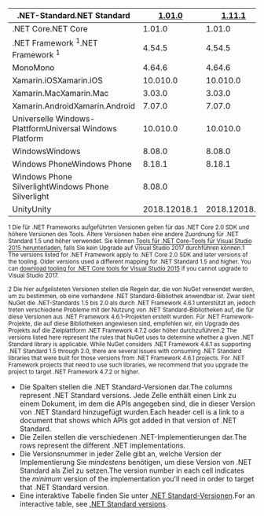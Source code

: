 | <span data-ttu-id="986a2-101">.NET-Standard</span><span class="sxs-lookup"><span data-stu-id="986a2-101">.NET Standard</span></span>              | <span data-ttu-id="986a2-102">[1.0]</span><span class="sxs-lookup"><span data-stu-id="986a2-102">[1.0]</span></span>  | <span data-ttu-id="986a2-103">[1.1]</span><span class="sxs-lookup"><span data-stu-id="986a2-103">[1.1]</span></span>  | <span data-ttu-id="986a2-104">[1.2]</span><span class="sxs-lookup"><span data-stu-id="986a2-104">[1.2]</span></span> | <span data-ttu-id="986a2-105">[1.3]</span><span class="sxs-lookup"><span data-stu-id="986a2-105">[1.3]</span></span> | <span data-ttu-id="986a2-106">[1.4]</span><span class="sxs-lookup"><span data-stu-id="986a2-106">[1.4]</span></span> | <span data-ttu-id="986a2-107">[1.5]</span><span class="sxs-lookup"><span data-stu-id="986a2-107">[1.5]</span></span>              | <span data-ttu-id="986a2-108">[1.6]</span><span class="sxs-lookup"><span data-stu-id="986a2-108">[1.6]</span></span>              | <span data-ttu-id="986a2-109">[2.0]</span><span class="sxs-lookup"><span data-stu-id="986a2-109">[2.0]</span></span>               |
|----------------------------|--------|--------|-------|-------|-------|--------------------|--------------------|---------------------|
| <span data-ttu-id="986a2-110">.NET Core</span><span class="sxs-lookup"><span data-stu-id="986a2-110">.NET Core</span></span>                  | <span data-ttu-id="986a2-111">1.0</span><span class="sxs-lookup"><span data-stu-id="986a2-111">1.0</span></span>    | <span data-ttu-id="986a2-112">1.0</span><span class="sxs-lookup"><span data-stu-id="986a2-112">1.0</span></span>    | <span data-ttu-id="986a2-113">1.0</span><span class="sxs-lookup"><span data-stu-id="986a2-113">1.0</span></span>   | <span data-ttu-id="986a2-114">1.0</span><span class="sxs-lookup"><span data-stu-id="986a2-114">1.0</span></span>   | <span data-ttu-id="986a2-115">1.0</span><span class="sxs-lookup"><span data-stu-id="986a2-115">1.0</span></span>   | <span data-ttu-id="986a2-116">1.0</span><span class="sxs-lookup"><span data-stu-id="986a2-116">1.0</span></span>                | <span data-ttu-id="986a2-117">1.0</span><span class="sxs-lookup"><span data-stu-id="986a2-117">1.0</span></span>                | <span data-ttu-id="986a2-118">2.0</span><span class="sxs-lookup"><span data-stu-id="986a2-118">2.0</span></span>                 |
| <span data-ttu-id="986a2-119">.NET Framework <sup>1</sup></span><span class="sxs-lookup"><span data-stu-id="986a2-119">.NET Framework <sup>1</sup></span></span>| <span data-ttu-id="986a2-120">4.5</span><span class="sxs-lookup"><span data-stu-id="986a2-120">4.5</span></span>    | <span data-ttu-id="986a2-121">4.5</span><span class="sxs-lookup"><span data-stu-id="986a2-121">4.5</span></span>    | <span data-ttu-id="986a2-122">4.5.1</span><span class="sxs-lookup"><span data-stu-id="986a2-122">4.5.1</span></span> | <span data-ttu-id="986a2-123">4.6</span><span class="sxs-lookup"><span data-stu-id="986a2-123">4.6</span></span>   | <span data-ttu-id="986a2-124">4.6.1</span><span class="sxs-lookup"><span data-stu-id="986a2-124">4.6.1</span></span> | <span data-ttu-id="986a2-125">4.6.1 <sup>2</sup></span><span class="sxs-lookup"><span data-stu-id="986a2-125">4.6.1 <sup>2</sup></span></span> | <span data-ttu-id="986a2-126">4.6.1 <sup>2</sup></span><span class="sxs-lookup"><span data-stu-id="986a2-126">4.6.1 <sup>2</sup></span></span> | <span data-ttu-id="986a2-127">4.6.1 <sup>2</sup></span><span class="sxs-lookup"><span data-stu-id="986a2-127">4.6.1 <sup>2</sup></span></span>  |
| <span data-ttu-id="986a2-128">Mono</span><span class="sxs-lookup"><span data-stu-id="986a2-128">Mono</span></span>                       | <span data-ttu-id="986a2-129">4.6</span><span class="sxs-lookup"><span data-stu-id="986a2-129">4.6</span></span>    | <span data-ttu-id="986a2-130">4.6</span><span class="sxs-lookup"><span data-stu-id="986a2-130">4.6</span></span>    | <span data-ttu-id="986a2-131">4.6</span><span class="sxs-lookup"><span data-stu-id="986a2-131">4.6</span></span>   | <span data-ttu-id="986a2-132">4.6</span><span class="sxs-lookup"><span data-stu-id="986a2-132">4.6</span></span>   | <span data-ttu-id="986a2-133">4.6</span><span class="sxs-lookup"><span data-stu-id="986a2-133">4.6</span></span>   | <span data-ttu-id="986a2-134">4.6</span><span class="sxs-lookup"><span data-stu-id="986a2-134">4.6</span></span>                | <span data-ttu-id="986a2-135">4.6</span><span class="sxs-lookup"><span data-stu-id="986a2-135">4.6</span></span>                | <span data-ttu-id="986a2-136">5.4</span><span class="sxs-lookup"><span data-stu-id="986a2-136">5.4</span></span>                 |
| <span data-ttu-id="986a2-137">Xamarin.iOS</span><span class="sxs-lookup"><span data-stu-id="986a2-137">Xamarin.iOS</span></span>                | <span data-ttu-id="986a2-138">10.0</span><span class="sxs-lookup"><span data-stu-id="986a2-138">10.0</span></span>   | <span data-ttu-id="986a2-139">10.0</span><span class="sxs-lookup"><span data-stu-id="986a2-139">10.0</span></span>   | <span data-ttu-id="986a2-140">10.0</span><span class="sxs-lookup"><span data-stu-id="986a2-140">10.0</span></span>  | <span data-ttu-id="986a2-141">10.0</span><span class="sxs-lookup"><span data-stu-id="986a2-141">10.0</span></span>  | <span data-ttu-id="986a2-142">10.0</span><span class="sxs-lookup"><span data-stu-id="986a2-142">10.0</span></span>  | <span data-ttu-id="986a2-143">10.0</span><span class="sxs-lookup"><span data-stu-id="986a2-143">10.0</span></span>               | <span data-ttu-id="986a2-144">10.0</span><span class="sxs-lookup"><span data-stu-id="986a2-144">10.0</span></span>               | <span data-ttu-id="986a2-145">10.14</span><span class="sxs-lookup"><span data-stu-id="986a2-145">10.14</span></span>               |
| <span data-ttu-id="986a2-146">Xamarin.Mac</span><span class="sxs-lookup"><span data-stu-id="986a2-146">Xamarin.Mac</span></span>                | <span data-ttu-id="986a2-147">3.0</span><span class="sxs-lookup"><span data-stu-id="986a2-147">3.0</span></span>    | <span data-ttu-id="986a2-148">3.0</span><span class="sxs-lookup"><span data-stu-id="986a2-148">3.0</span></span>    | <span data-ttu-id="986a2-149">3.0</span><span class="sxs-lookup"><span data-stu-id="986a2-149">3.0</span></span>   | <span data-ttu-id="986a2-150">3.0</span><span class="sxs-lookup"><span data-stu-id="986a2-150">3.0</span></span>   | <span data-ttu-id="986a2-151">3.0</span><span class="sxs-lookup"><span data-stu-id="986a2-151">3.0</span></span>   | <span data-ttu-id="986a2-152">3.0</span><span class="sxs-lookup"><span data-stu-id="986a2-152">3.0</span></span>                | <span data-ttu-id="986a2-153">3.0</span><span class="sxs-lookup"><span data-stu-id="986a2-153">3.0</span></span>                | <span data-ttu-id="986a2-154">3.8</span><span class="sxs-lookup"><span data-stu-id="986a2-154">3.8</span></span>                 |
| <span data-ttu-id="986a2-155">Xamarin.Android</span><span class="sxs-lookup"><span data-stu-id="986a2-155">Xamarin.Android</span></span>            | <span data-ttu-id="986a2-156">7.0</span><span class="sxs-lookup"><span data-stu-id="986a2-156">7.0</span></span>    | <span data-ttu-id="986a2-157">7.0</span><span class="sxs-lookup"><span data-stu-id="986a2-157">7.0</span></span>    | <span data-ttu-id="986a2-158">7.0</span><span class="sxs-lookup"><span data-stu-id="986a2-158">7.0</span></span>   | <span data-ttu-id="986a2-159">7.0</span><span class="sxs-lookup"><span data-stu-id="986a2-159">7.0</span></span>   | <span data-ttu-id="986a2-160">7.0</span><span class="sxs-lookup"><span data-stu-id="986a2-160">7.0</span></span>   | <span data-ttu-id="986a2-161">7.0</span><span class="sxs-lookup"><span data-stu-id="986a2-161">7.0</span></span>                | <span data-ttu-id="986a2-162">7.0</span><span class="sxs-lookup"><span data-stu-id="986a2-162">7.0</span></span>                | <span data-ttu-id="986a2-163">8.0</span><span class="sxs-lookup"><span data-stu-id="986a2-163">8.0</span></span>                 |
| <span data-ttu-id="986a2-164">Universelle Windows-Plattform</span><span class="sxs-lookup"><span data-stu-id="986a2-164">Universal Windows Platform</span></span> | <span data-ttu-id="986a2-165">10.0</span><span class="sxs-lookup"><span data-stu-id="986a2-165">10.0</span></span>   | <span data-ttu-id="986a2-166">10.0</span><span class="sxs-lookup"><span data-stu-id="986a2-166">10.0</span></span>   | <span data-ttu-id="986a2-167">10.0</span><span class="sxs-lookup"><span data-stu-id="986a2-167">10.0</span></span>  | <span data-ttu-id="986a2-168">10.0</span><span class="sxs-lookup"><span data-stu-id="986a2-168">10.0</span></span>  | <span data-ttu-id="986a2-169">10.0</span><span class="sxs-lookup"><span data-stu-id="986a2-169">10.0</span></span>  | <span data-ttu-id="986a2-170">10.0.16299</span><span class="sxs-lookup"><span data-stu-id="986a2-170">10.0.16299</span></span>         | <span data-ttu-id="986a2-171">10.0.16299</span><span class="sxs-lookup"><span data-stu-id="986a2-171">10.0.16299</span></span>         | <span data-ttu-id="986a2-172">10.0.16299</span><span class="sxs-lookup"><span data-stu-id="986a2-172">10.0.16299</span></span>          |
| <span data-ttu-id="986a2-173">Windows</span><span class="sxs-lookup"><span data-stu-id="986a2-173">Windows</span></span>                    | <span data-ttu-id="986a2-174">8.0</span><span class="sxs-lookup"><span data-stu-id="986a2-174">8.0</span></span>    | <span data-ttu-id="986a2-175">8.0</span><span class="sxs-lookup"><span data-stu-id="986a2-175">8.0</span></span>    | <span data-ttu-id="986a2-176">8.1</span><span class="sxs-lookup"><span data-stu-id="986a2-176">8.1</span></span>   |       |       |                    |                    |                     |
| <span data-ttu-id="986a2-177">Windows Phone</span><span class="sxs-lookup"><span data-stu-id="986a2-177">Windows Phone</span></span>              | <span data-ttu-id="986a2-178">8.1</span><span class="sxs-lookup"><span data-stu-id="986a2-178">8.1</span></span>    | <span data-ttu-id="986a2-179">8.1</span><span class="sxs-lookup"><span data-stu-id="986a2-179">8.1</span></span>    | <span data-ttu-id="986a2-180">8.1</span><span class="sxs-lookup"><span data-stu-id="986a2-180">8.1</span></span>   |       |       |                    |                    |                     |
| <span data-ttu-id="986a2-181">Windows Phone Silverlight</span><span class="sxs-lookup"><span data-stu-id="986a2-181">Windows Phone Silverlight</span></span>  | <span data-ttu-id="986a2-182">8.0</span><span class="sxs-lookup"><span data-stu-id="986a2-182">8.0</span></span>    |        |       |       |       |                    |                    |                     |
| <span data-ttu-id="986a2-183">Unity</span><span class="sxs-lookup"><span data-stu-id="986a2-183">Unity</span></span>                      | <span data-ttu-id="986a2-184">2018.1</span><span class="sxs-lookup"><span data-stu-id="986a2-184">2018.1</span></span> | <span data-ttu-id="986a2-185">2018.1</span><span class="sxs-lookup"><span data-stu-id="986a2-185">2018.1</span></span> | <span data-ttu-id="986a2-186">2018.1</span><span class="sxs-lookup"><span data-stu-id="986a2-186">2018.1</span></span>| <span data-ttu-id="986a2-187">2018.1</span><span class="sxs-lookup"><span data-stu-id="986a2-187">2018.1</span></span>| <span data-ttu-id="986a2-188">2018.1</span><span class="sxs-lookup"><span data-stu-id="986a2-188">2018.1</span></span>| <span data-ttu-id="986a2-189">2018.1</span><span class="sxs-lookup"><span data-stu-id="986a2-189">2018.1</span></span>             |  <span data-ttu-id="986a2-190">2018.1</span><span class="sxs-lookup"><span data-stu-id="986a2-190">2018.1</span></span>            | <span data-ttu-id="986a2-191">2018.1</span><span class="sxs-lookup"><span data-stu-id="986a2-191">2018.1</span></span>              |

<span data-ttu-id="986a2-192"><sup>1 Die für .NET Frameworks aufgeführten Versionen gelten für das .NET Core 2.0 SDK und höhere Versionen des Tools. Ältere Versionen haben eine andere Zuordnung für .NET Standard 1.5 und höher verwendet. Sie können [Tools für .NET Core-Tools für Visual Studio 2015 herunterladen](https://github.com/dotnet/core/blob/master/release-notes/download-archive.md), falls Sie kein Upgrade auf Visual Studio 2017 durchführen können.</sup></span><span class="sxs-lookup"><span data-stu-id="986a2-192"><sup>1 The versions listed for .NET Framework apply to .NET Core 2.0 SDK and later versions of the tooling. Older versions used a different mapping for .NET Standard 1.5 and higher. You can [download tooling for .NET Core tools for Visual Studio 2015](https://github.com/dotnet/core/blob/master/release-notes/download-archive.md) if you cannot upgrade to Visual Studio 2017.</sup></span></span>

<span data-ttu-id="986a2-193"><sup>2 Die hier aufgelisteten Versionen stellen die Regeln dar, die von NuGet verwendet werden, um zu bestimmen, ob eine vorhandene .NET Standard-Bibliothek anwendbar ist. Zwar sieht NuGet die .NET-Standards 1.5 bis 2.0 als durch .NET Framework 4.6.1 unterstützt an, jedoch treten verschiedene Probleme mit der Nutzung von .NET Standard-Bibliotheken auf, die für diese Versionen aus .NET Framework 4.6.1-Projekten erstellt wurden. Für .NET Framework-Projekte, die auf diese Bibliotheken angewiesen sind, empfehlen wir, ein Upgrade des Projekts auf die Zielplattform .NET Framework 4.7.2 oder höher durchzuführen.</sup></span><span class="sxs-lookup"><span data-stu-id="986a2-193"><sup>2 The versions listed here represent the rules that NuGet uses to determine whether a given .NET Standard library is applicable. While NuGet considers .NET Framework 4.6.1 as supporting .NET Standard 1.5 through 2.0, there are several issues with consuming .NET Standard libraries that were built for those versions from .NET Framework 4.6.1 projects. For .NET Framework projects that need to use such libraries, we recommend that you upgrade the project to target .NET Framework 4.7.2 or higher.</sup></span></span>

- <span data-ttu-id="986a2-194">Die Spalten stellen die .NET Standard-Versionen dar.</span><span class="sxs-lookup"><span data-stu-id="986a2-194">The columns represent .NET Standard versions.</span></span> <span data-ttu-id="986a2-195">Jede Zelle enthält einen Link zu einem Dokument, im dem die APIs angegeben sind, die in dieser Version von .NET Standard hinzugefügt wurden.</span><span class="sxs-lookup"><span data-stu-id="986a2-195">Each header cell is a link to a document that shows which APIs got added in that version of .NET Standard.</span></span>
- <span data-ttu-id="986a2-196">Die Zeilen stellen die verschiedenen .NET-Implementierungen dar.</span><span class="sxs-lookup"><span data-stu-id="986a2-196">The rows represent the different .NET implementations.</span></span>
- <span data-ttu-id="986a2-197">Die Versionsnummer in jeder Zelle gibt an, welche Version der Implementierung Sie *mindestens* benötigen, um diese Version von .NET Standard als Ziel zu setzen.</span><span class="sxs-lookup"><span data-stu-id="986a2-197">The version number in each cell indicates the *minimum* version of the implementation you'll need in order to target that .NET Standard version.</span></span>
- <span data-ttu-id="986a2-198">Eine interaktive Tabelle finden Sie unter [.NET Standard-Versionen](https://immo.landwerth.net/netstandard-versions/#).</span><span class="sxs-lookup"><span data-stu-id="986a2-198">For an interactive table, see [.NET Standard versions](https://immo.landwerth.net/netstandard-versions/#).</span></span>

[1.0]: https://github.com/dotnet/standard/blob/master/docs/versions/netstandard1.0.md
[1.1]: https://github.com/dotnet/standard/blob/master/docs/versions/netstandard1.1.md
[1.2]: https://github.com/dotnet/standard/blob/master/docs/versions/netstandard1.2.md
[1.3]: https://github.com/dotnet/standard/blob/master/docs/versions/netstandard1.3.md
[1.4]: https://github.com/dotnet/standard/blob/master/docs/versions/netstandard1.4.md
[1.5]: https://github.com/dotnet/standard/blob/master/docs/versions/netstandard1.5.md
[1.6]: https://github.com/dotnet/standard/blob/master/docs/versions/netstandard1.6.md
[2.0]: https://github.com/dotnet/standard/blob/master/docs/versions/netstandard2.0.md

